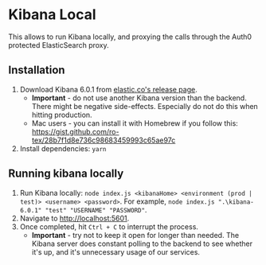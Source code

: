# Kibana Local

This allows to run Kibana locally, and proxying the calls through the Auth0 protected ElasticSearch proxy.

## Installation

1. Download Kibana 6.0.1 from [elastic.co's release page](https://www.elastic.co/downloads/past-releases/kibana-6-0-1).
   * **Important** - do not use another Kibana version than the backend. There might be negative side-effects. Especially do not do this when hitting production.
   * Mac users - you can install it with Homebrew if you follow this: https://gist.github.com/ro-tex/28b7f1d8e736c98683459993c65ae97c
1. Install dependencies: `yarn`

## Running kibana locally

1. Run Kibana locally: `node index.js <kibanaHome> <environment (prod | test)> <username> <password>`. For example, `node index.js ".\kibana-6.0.1" "test" "USERNAME" "PASSWORD"`.
1. Navigate to [http://localhost:5601](http://localhost:5601).
1. Once completed, hit `Ctrl + C` to interrupt the process.
   * **Important** - try not to keep it open for longer than needed. The Kibana server does constant polling to the backend to see whether it's up, and it's unnecessary usage of our services.
